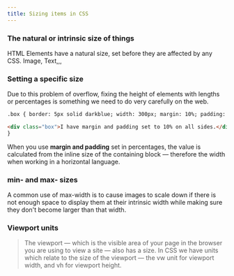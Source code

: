 ```yaml
---
title: Sizing items in CSS
---
```


### The natural or intrinsic size of things

HTML Elements have a natural size, set before they are affected by any CSS.
Image, Text,,,

### Setting a specific size

Due to this problem of overflow, fixing the height of elements with lengths or
percentages is something we need to do very carefully on the web.

```html
.box { border: 5px solid darkblue; width: 300px; margin: 10%; padding: 10%;

<div class="box">I have margin and padding set to 10% on all sides.</div>
}
```

When you use **margin and padding** set in percentages, the value is calculated
from the inline size of the containing block — therefore the width when working
in a horizontal language.

### min- and max- sizes

A common use of max-width is to cause images to scale down if there is not
enough space to display them at their intrinsic width while making sure they
don't become larger than that width.

### Viewport units

> The viewport — which is the visible area of your page in the browser you are
> using to view a site — also has a size. In CSS we have units which relate to
> the size of the viewport — the vw unit for viewport width, and vh for viewport
> height.
